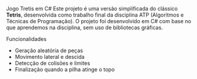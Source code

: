 Jogo Tretis em C#
Este projeto é uma versão simplificada do clássico **Tetris**, desenvolvida como trabalho final da disciplina ATP (Algoritmos e Técnicas de Programação). 
O projeto foi desenvolvido em C# com base no que aprendemos na disciplina, sem uso de bibliotecas gráficas.

Funcionalidades

- Geração aleatória de peças
- Movimento lateral e descida
- Detecção de colisões e limites
- Finalização quando a pilha atinge o topo

  
